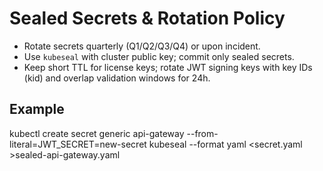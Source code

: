 
# Sealed Secrets & Rotation Policy

- Rotate secrets quarterly (Q1/Q2/Q3/Q4) or upon incident.
- Use `kubeseal` with cluster public key; commit only sealed secrets.
- Keep short TTL for license keys; rotate JWT signing keys with key IDs (kid) and overlap validation windows for 24h.

## Example
kubectl create secret generic api-gateway --from-literal=JWT_SECRET=new-secret
kubeseal --format yaml <secret.yaml >sealed-api-gateway.yaml
